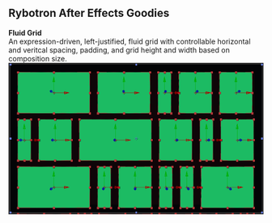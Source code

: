 Rybotron After Effects Goodies
------------------------------------------

**Fluid Grid**
<br />
An expression-driven, left-justified, fluid grid with controllable horizontal and veritcal spacing, padding, and grid height and width based on composition size.
<br />
<img src="/fluidGrid/images/fluidGrid.png" height="300">

